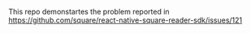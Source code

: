 This repo demonstartes the problem reported in https://github.com/square/react-native-square-reader-sdk/issues/121
